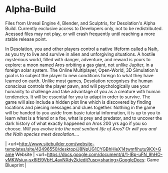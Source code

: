 # Alpha-Build
Files from Unreal Engine 4, Blender, and Sculptris, for Desolation's Alpha Build.
Currently exclusive access to Developers only, not to be redistributed. Acessed files may not play, or will crash frequently until reaching a more stable release point.

 In Desolation, you and other players control a native lifeform called a Naih, as you try to live and survive in alien and unforgiving situations. A hostile mysterious world, filled with danger, adventure, and reward is yours to explore: a moon named Aros orbiting a gas giant, not unlike Jupiter, in a foreign solar system.
       The Online Multiplayer, Open-World, 3D Simulation's goal is to subject the player to new conditions foreign to what they have learned on earth. Unlike most games, Desolation recognises the human conscious controls the player pawn, and will psychologically use your humanity to challenge and take advantage of you as a creature with human tendencies. It will be essential for you to adapt in order to survive.
The game will also include a hidden plot line which is discovered by finding locations and piecing messages and clues together. Nothing in the game will be handed to you aside from basic tutorial information, it is up to you to learn what is a friend or a foe, what is prey and predator, and to uncover the dark history of what exactly happened on Aros 200 yrs ago if you so choose.
<i>Will you evolve into the next sentient life of Aros? Or will you and the Naih species meet desolation....</i>

| <url=http://www.sitebuilder.com/website-templates/site/42496550/desktop/J8NpUG1CYGBhHleX14twmfihutu9KX>Game Website</url> |
<url=https://docs.google.com/document/d/1-IBp-uFN_9hHO-vMKWsiuv-sx8lEl9VbH_4avNXdy2k/edit?usp=sharing>GoogleDocs: Game Blueprint</url> |
